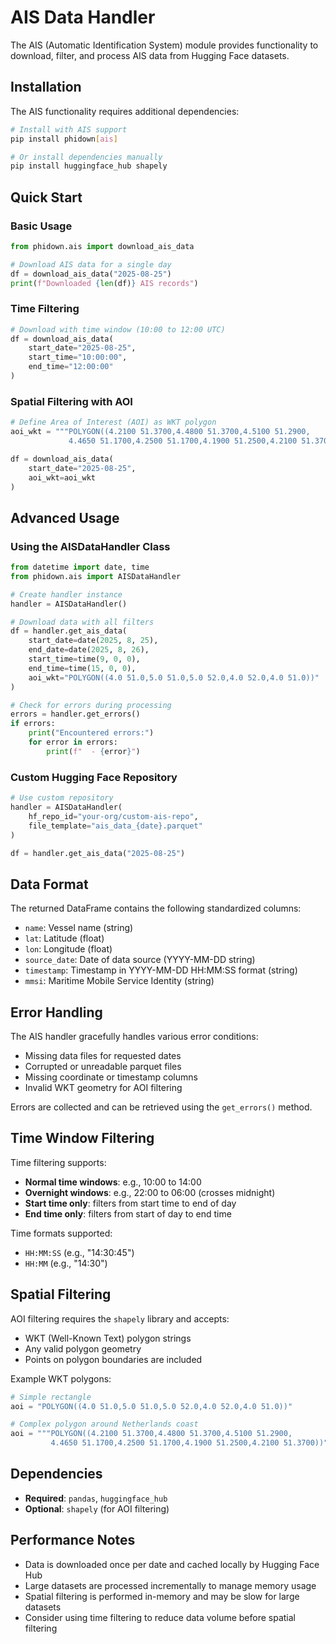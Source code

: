 # AIS Data Handler

The AIS (Automatic Identification System) module provides functionality to download, filter, and process AIS data from Hugging Face datasets.

## Installation

The AIS functionality requires additional dependencies:

```bash
# Install with AIS support
pip install phidown[ais]

# Or install dependencies manually
pip install huggingface_hub shapely
```

## Quick Start

### Basic Usage

```python
from phidown.ais import download_ais_data

# Download AIS data for a single day
df = download_ais_data("2025-08-25")
print(f"Downloaded {len(df)} AIS records")
```

### Time Filtering

```python
# Download with time window (10:00 to 12:00 UTC)
df = download_ais_data(
    start_date="2025-08-25",
    start_time="10:00:00",
    end_time="12:00:00"
)
```

### Spatial Filtering with AOI

```python
# Define Area of Interest (AOI) as WKT polygon
aoi_wkt = """POLYGON((4.2100 51.3700,4.4800 51.3700,4.5100 51.2900,
             4.4650 51.1700,4.2500 51.1700,4.1900 51.2500,4.2100 51.3700))"""

df = download_ais_data(
    start_date="2025-08-25", 
    aoi_wkt=aoi_wkt
)
```

## Advanced Usage

### Using the AISDataHandler Class

```python
from datetime import date, time
from phidown.ais import AISDataHandler

# Create handler instance
handler = AISDataHandler()

# Download data with all filters
df = handler.get_ais_data(
    start_date=date(2025, 8, 25),
    end_date=date(2025, 8, 26),
    start_time=time(9, 0, 0),
    end_time=time(15, 0, 0),
    aoi_wkt="POLYGON((4.0 51.0,5.0 51.0,5.0 52.0,4.0 52.0,4.0 51.0))"
)

# Check for errors during processing
errors = handler.get_errors()
if errors:
    print("Encountered errors:")
    for error in errors:
        print(f"  - {error}")
```

### Custom Hugging Face Repository

```python
# Use custom repository
handler = AISDataHandler(
    hf_repo_id="your-org/custom-ais-repo",
    file_template="ais_data_{date}.parquet"
)

df = handler.get_ais_data("2025-08-25")
```

## Data Format

The returned DataFrame contains the following standardized columns:

- `name`: Vessel name (string)
- `lat`: Latitude (float)
- `lon`: Longitude (float)  
- `source_date`: Date of data source (YYYY-MM-DD string)
- `timestamp`: Timestamp in YYYY-MM-DD HH:MM:SS format (string)
- `mmsi`: Maritime Mobile Service Identity (string)

## Error Handling

The AIS handler gracefully handles various error conditions:

- Missing data files for requested dates
- Corrupted or unreadable parquet files
- Missing coordinate or timestamp columns
- Invalid WKT geometry for AOI filtering

Errors are collected and can be retrieved using the `get_errors()` method.

## Time Window Filtering

Time filtering supports:

- **Normal time windows**: e.g., 10:00 to 14:00
- **Overnight windows**: e.g., 22:00 to 06:00 (crosses midnight)
- **Start time only**: filters from start time to end of day
- **End time only**: filters from start of day to end time

Time formats supported:

- `HH:MM:SS` (e.g., "14:30:45")
- `HH:MM` (e.g., "14:30")

## Spatial Filtering

AOI filtering requires the `shapely` library and accepts:

- WKT (Well-Known Text) polygon strings
- Any valid polygon geometry
- Points on polygon boundaries are included

Example WKT polygons:

```python
# Simple rectangle
aoi = "POLYGON((4.0 51.0,5.0 51.0,5.0 52.0,4.0 52.0,4.0 51.0))"

# Complex polygon around Netherlands coast
aoi = """POLYGON((4.2100 51.3700,4.4800 51.3700,4.5100 51.2900,
         4.4650 51.1700,4.2500 51.1700,4.1900 51.2500,4.2100 51.3700))"""
```

## Dependencies

- **Required**: `pandas`, `huggingface_hub`
- **Optional**: `shapely` (for AOI filtering)

## Performance Notes

- Data is downloaded once per date and cached locally by Hugging Face Hub
- Large datasets are processed incrementally to manage memory usage
- Spatial filtering is performed in-memory and may be slow for large datasets
- Consider using time filtering to reduce data volume before spatial filtering

